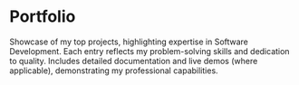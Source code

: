 # Portfolio
Showcase of my top projects, highlighting expertise in Software Development. Each entry reflects my problem-solving skills and dedication to quality. Includes detailed documentation and live demos (where applicable), demonstrating my professional capabilities.
